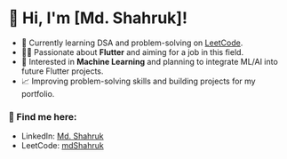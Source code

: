 # 👋 Hi, I'm [Md. Shahruk]!
- 🌱 Currently learning DSA and problem-solving on [LeetCode](https://leetcode.com/u/mdShahruk/).
- 🧑‍💻 Passionate about **Flutter** and aiming for a job in this field.
- 🤖 Interested in **Machine Learning** and planning to integrate ML/AI into future Flutter projects.
- 📈 Improving problem-solving skills and building projects for my portfolio.

### 🔗 Find me here:
- LinkedIn: [Md. Shahruk](https://www.linkedin.com/in/md-shahruk/)
- LeetCode: [mdShahruk](https://leetcode.com/u/mdShahruk/)


